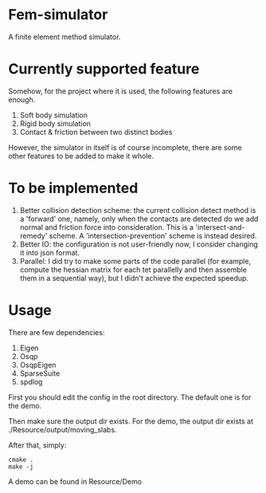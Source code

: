 # Fem-simulator

A finite element method simulator.

# Currently supported feature

Somehow, for the project where it is used, the following features are enough.

1. Soft body simulation
2. Rigid body simulation
3. Contact & friction between two distinct bodies

However, the simulator in itself is of course incomplete, there are some other features to be added to make it whole.

# To be implemented

1. Better collision detection scheme: the current collision detect method is a 'forward' one, namely, only when the contacts are detected do we add normal and friction force into consideration. This is a 'intersect-and-remedy' scheme. A 'intersection-prevention' scheme is instead desired.
2. Better IO: the configuration is not user-friendly now, I consider changing it into json format.
3. Parallel: I did try to make some parts of the code parallel (for example, compute the hessian matrix for each tet parallelly and then assemble them in a sequential way), but I didn't achieve the expected speedup.


# Usage

There are few dependencies:

1. Eigen
3. Osqp
4. OsqpEigen
2. SparseSuite
5. spdlog

First you should edit the config in the root directory. The default one is for the demo.

Then make sure the output dir exists. For the demo, the output dir exists at ./Resource/output/moving_slabs.

After that, simply:

```
cmake .
make -j
```

A demo can be found in Resource/Demo